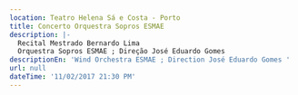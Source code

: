 ```yaml
---
location: Teatro Helena Sá e Costa - Porto
title: Concerto Orquestra Sopros ESMAE
description: |-
  Recital Mestrado Bernardo Lima 
  Orquestra Sopros ESMAE ; Direção José Eduardo Gomes 
descriptionEn: 'Wind Orchestra ESMAE ; Direction José Eduardo Gomes '
url: null
dateTime: '11/02/2017 21:30 PM'
---
```





